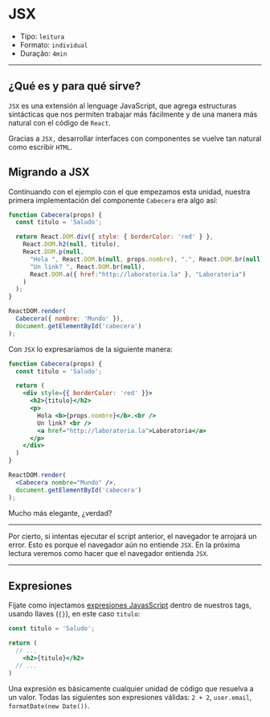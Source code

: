 # JSX

* Tipo: `leitura`
* Formato: `individual`
* Duração: `4min`

***

## ¿Qué es y para qué sirve?

`JSX` es una extensión al lenguage JavaScript, que agrega estructuras
sintácticas que nos permiten trabajar más fácilmente y de una manera más natural
con el código de `React`.

Gracias a `JSX,` desarrollar interfaces con componentes se vuelve tan natural
como escribir `HTML`.

## Migrando a JSX

Continuando con el ejemplo con el que empezamos esta unidad, nuestra primera
implementación del componente `Cabecera` era algo así:

```js
function Cabecera(props) {
  const titulo = 'Saludo';

  return React.DOM.div({ style: { borderColor: 'red' } },
    React.DOM.h2(null, titulo),
    React.DOM.p(null,
      "Hola ", React.DOM.b(null, props.nombre), ".", React.DOM.br(null),
      "Un link? ", React.DOM.br(null),
      React.DOM.a({ href:"http://laboratoria.la" }, "Laboratoria")
    )
  );
}

ReactDOM.render(
  Cabecera({ nombre: 'Mundo' }),
  document.getElementById('cabecera')
);
```

Con `JSX` lo expresaríamos de la siguiente manera:

```jsx
function Cabecera(props) {
  const titulo = 'Saludo';

  return (
    <div style={{ borderColor: 'red' }}>
      <h2>{titulo}</h2>
      <p>
        Hola <b>{props.nombre}</b>.<br />
        Un link? <br />
        <a href="http://laboratoria.la">Laboratoria</a>
      </p>
    </div>
  )
}

ReactDOM.render(
  <Cabecera nombre="Mundo" />,
  document.getElementById('cabecera')
);
```

Mucho más elegante, ¿verdad?

***

Por cierto, si intentas ejecutar el script anterior, el navegador te arrojará un
error. Esto es porque el navegador aún no entiende `JSX`. En la próxima lectura
veremos como hacer que el navegador entienda `JSX`.

***

## Expresiones

Fíjate como injectamos [expresiones JavasScript](https://developer.mozilla.org/en-US/docs/Web/JavaScript/Guide/Expressions_and_Operators#Expressions)
dentro de nuestros tags, usando llaves (`{}`), en este caso `titulo`:

```jsx
const titulo = 'Saludo';

return (
  // ...
    <h2>{titulo}</h2>
  // ...
)
```

Una expresión es básicamente cualquier unidad de código que resuelva a un valor.
Todas las siguientes son expresiones válidas: `2 + 2`, `user.email`,
`formatDate(new Date())`.
